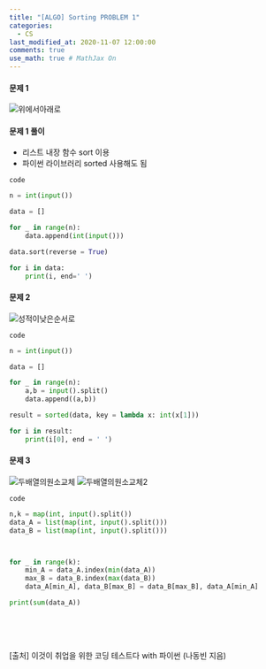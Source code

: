 ```yaml
---
title: "[ALGO] Sorting PROBLEM 1"
categories: 
  - CS
last_modified_at: 2020-11-07 12:00:00
comments: true
use_math: true # MathJax On
---
```


#### 문제 1
![위에서아래로](https://user-images.githubusercontent.com/62474292/102011073-54591100-3d85-11eb-985e-effc11f58ced.JPG)

#### 문제 1 풀이
- 리스트 내장 함수 sort 이용
- 파이썬 라이브러리 sorted 사용해도 됨

`code`
```py
n = int(input())

data = []

for _ in range(n):
	data.append(int(input()))

data.sort(reverse = True)

for i in data:
	print(i, end=' ')
```
#### 문제 2
![성적이낮은순서로](https://user-images.githubusercontent.com/62474292/102011071-54591100-3d85-11eb-9a90-7b0081811950.JPG)

`code`
```py
n = int(input())

data = []

for _ in range(n):
	a,b = input().split()
	data.append((a,b))

result = sorted(data, key = lambda x: int(x[1]))

for i in result:
	print(i[0], end = ' ')
```
#### 문제 3
![두배열의원소교체](https://user-images.githubusercontent.com/62474292/102011068-5327e400-3d85-11eb-8cc0-dd7eacc12bcc.JPG)
![두배열의원소교체2](https://user-images.githubusercontent.com/62474292/102011075-54f1a780-3d85-11eb-914c-6ffc1e48537a.png)

`code`
```py
n,k = map(int, input().split())
data_A = list(map(int, input().split()))
data_B = list(map(int, input().split()))



for _ in range(k):
	min_A = data_A.index(min(data_A))
	max_B = data_B.index(max(data_B))
	data_A[min_A], data_B[max_B] = data_B[max_B], data_A[min_A]

print(sum(data_A))
	
```

<br><br>

[출처] 이것이 취업을 위한 코딩 테스트다 with 파이썬 (나동빈 지음)
